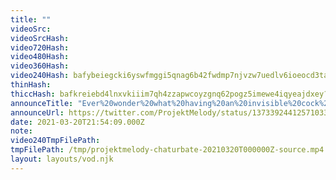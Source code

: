 ```yaml
---
title: ""
videoSrc: 
videoSrcHash: 
video720Hash: 
video480Hash: 
video360Hash: 
video240Hash: bafybeiegcki6yswfmggi5qnag6b42fwdmp7njvzw7uedlv6ioeocd3tama?filename=projektmelody-chaturbate-20210320T000000Z-240p.mp4
thinHash: 
thiccHash: bafkreiebd4lnxvkiiim7qh4zzapwcoyzgnq62pogz5imewe4iqyeajdxey?filename=20210320T000000Z-thicc.jpg
announceTitle: "Ever%20wonder%20what%20having%20an%20invisible%20cock%20is%20like%3F%20yeah....%20me%20neither...%20%20Gonna%20finish%20that%20today%20and%20be%20on%20CB%21%21"
announceUrl: https://twitter.com/ProjektMelody/status/1373392441257103368
date: 2021-03-20T21:54:09.000Z
note: 
video240TmpFilePath: 
tmpFilePath: /tmp/projektmelody-chaturbate-20210320T000000Z-source.mp4
layout: layouts/vod.njk
---
```

